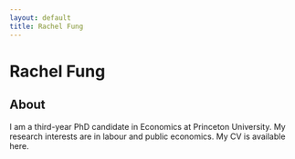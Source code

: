 ```yaml
---
layout: default
title: Rachel Fung
---
```

<div class="blurb">
	<h1>Rachel Fung</h1>
</div>


## About
I am a third-year PhD candidate in Economics at Princeton University. My research interests are in labour and public economics.
My CV is available here.

